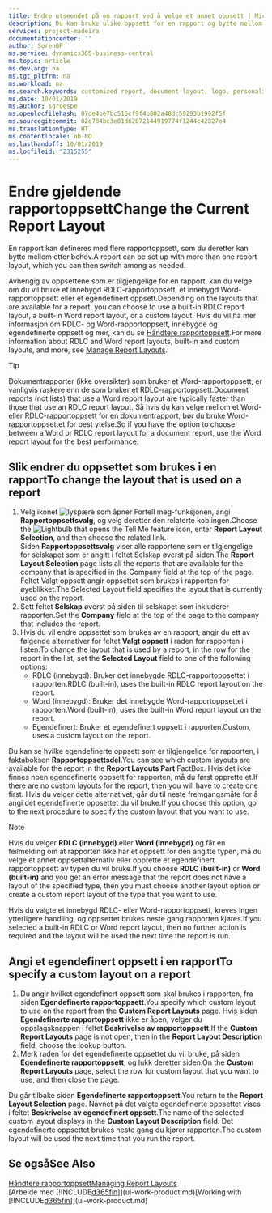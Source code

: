 ```yaml
---
title: Endre utseendet på en rapport ved å velge et annet oppsett | Microsoft-dokumentasjon
description: Du kan bruke ulike oppsett for en rapport og bytte mellom oppsett for å endre utseendet på den.
services: project-madeira
documentationcenter: ''
author: SorenGP
ms.service: dynamics365-business-central
ms.topic: article
ms.devlang: na
ms.tgt_pltfrm: na
ms.workload: na
ms.search.keywords: customized report, document layout, logo, personalize
ms.date: 10/01/2019
ms.author: sgroespe
ms.openlocfilehash: 07de4be7bc516cf9f4b802a48dc59293b1992f5f
ms.sourcegitcommit: 02e704bc3e01d62072144919774f1244c42827e4
ms.translationtype: HT
ms.contentlocale: nb-NO
ms.lasthandoff: 10/01/2019
ms.locfileid: "2315255"
---
```

# <a name="change-the-current-report-layout"></a><span data-ttu-id="59e46-103">Endre gjeldende rapportoppsett</span><span class="sxs-lookup"><span data-stu-id="59e46-103">Change the Current Report Layout</span></span>
<span data-ttu-id="59e46-104">En rapport kan defineres med flere rapportoppsett, som du deretter kan bytte mellom etter behov.</span><span class="sxs-lookup"><span data-stu-id="59e46-104">A report can be set up with more than one report layout, which you can then switch among as needed.</span></span>

<span data-ttu-id="59e46-105">Avhengig av oppsettene som er tilgjengelige for en rapport, kan du velge om du vil bruke et innebygd RDLC-rapportoppsett, et innebygd Word-rapportoppsett eller et egendefinert oppsett.</span><span class="sxs-lookup"><span data-stu-id="59e46-105">Depending on the layouts that are available for a report, you can choose to use a built-in RDLC report layout, a built-in Word report layout, or a custom layout.</span></span> <span data-ttu-id="59e46-106">Hvis du vil ha mer informasjon om RDLC- og Word-rapportoppsett, innebygde og egendefinerte oppsett og mer, kan du se [Håndtere rapportoppsett](ui-manage-report-layouts.md).</span><span class="sxs-lookup"><span data-stu-id="59e46-106">For more information about RDLC and Word report layouts, built-in and custom layouts, and more, see [Manage Report Layouts](ui-manage-report-layouts.md).</span></span>

> [!TIP]  
> <span data-ttu-id="59e46-107">Dokumentrapporter (ikke oversikter) som bruker et Word-rapportoppsett, er vanligvis raskere enn de som bruker et RDLC-rapportoppsett.</span><span class="sxs-lookup"><span data-stu-id="59e46-107">Document reports (not lists) that use a Word report layout are typically faster than those that use an RDLC report layout.</span></span> <span data-ttu-id="59e46-108">Så hvis du kan velge mellom et Word- eller RDLC-rapportoppsett for en dokumentrapport, bør du bruke Word-rapportoppsettet for best ytelse.</span><span class="sxs-lookup"><span data-stu-id="59e46-108">So if you have the option to choose between a Word or RDLC report layout for a document report, use the Word report layout for the best performance.</span></span>  

## <a name="to-change-the-layout-that-is-used-on-a-report"></a><span data-ttu-id="59e46-109">Slik endrer du oppsettet som brukes i en rapport</span><span class="sxs-lookup"><span data-stu-id="59e46-109">To change the layout that is used on a report</span></span>
1. <span data-ttu-id="59e46-110">Velg ikonet ![lyspære som åpner Fortell meg-funksjonen](media/ui-search/search_small.png "Fortell hva du vil gjøre"), angi **Rapportoppsettsvalg**, og velg deretter den relaterte koblingen.</span><span class="sxs-lookup"><span data-stu-id="59e46-110">Choose the ![Lightbulb that opens the Tell Me feature](media/ui-search/search_small.png "Tell me what you want to do") icon, enter **Report Layout Selection**, and then choose the related link.</span></span>  
   <span data-ttu-id="59e46-111">Siden **Rapportoppsettsvalg** viser alle rapportene som er tilgjengelige for selskapet som er angitt i feltet Selskap øverst på siden.</span><span class="sxs-lookup"><span data-stu-id="59e46-111">The **Report Layout Selection** page lists all the reports that are available for the company that is specified in the Company field at the top of the page.</span></span> <span data-ttu-id="59e46-112">Feltet Valgt oppsett angir oppsettet som brukes i rapporten for øyeblikket.</span><span class="sxs-lookup"><span data-stu-id="59e46-112">The Selected Layout field specifies the layout that is currently used on the report.</span></span>
2. <span data-ttu-id="59e46-113">Sett feltet **Selskap** øverst på siden til selskapet som inkluderer rapporten.</span><span class="sxs-lookup"><span data-stu-id="59e46-113">Set the **Company** field at the top of the page to the company that includes the report.</span></span>
3. <span data-ttu-id="59e46-114">Hvis du vil endre oppsettet som brukes av en rapport, angir du ett av følgende alternativer for feltet **Valgt oppsett** i raden for rapporten i listen:</span><span class="sxs-lookup"><span data-stu-id="59e46-114">To change the layout that is used by a report, in the row for the report in the list, set the **Selected Layout** field to one of the following options:</span></span>
   * <span data-ttu-id="59e46-115">RDLC (innebygd): Bruker det innebygde RDLC-rapportoppsettet i rapporten.</span><span class="sxs-lookup"><span data-stu-id="59e46-115">RDLC (built-in), uses the built-in RDLC report layout on the report.</span></span>
   * <span data-ttu-id="59e46-116">Word (innebygd): Bruker det innebygde Word-rapportoppsettet i rapporten.</span><span class="sxs-lookup"><span data-stu-id="59e46-116">Word (built-in), uses the built-in Word report layout on the report.</span></span>
   * <span data-ttu-id="59e46-117">Egendefinert: Bruker et egendefinert oppsett i rapporten.</span><span class="sxs-lookup"><span data-stu-id="59e46-117">Custom, uses a custom layout on the report.</span></span>  

<span data-ttu-id="59e46-118">Du kan se hvilke egendefinerte oppsett som er tilgjengelige for rapporten, i faktaboksen **Rapportoppsettsdel**.</span><span class="sxs-lookup"><span data-stu-id="59e46-118">You can see which custom layouts are available for the report in the **Report Layouts Part** FactBox.</span></span> <span data-ttu-id="59e46-119">Hvis det ikke finnes noen egendefinerte oppsett for rapporten, må du først opprette et.</span><span class="sxs-lookup"><span data-stu-id="59e46-119">If there are no custom layouts for the report, then you will have to create one first.</span></span> <span data-ttu-id="59e46-120">Hvis du velger dette alternativet, går du til neste fremgangsmåte for å angi det egendefinerte oppsettet du vil bruke.</span><span class="sxs-lookup"><span data-stu-id="59e46-120">If you choose this option, go to the next procedure to specify the custom layout that you want to use.</span></span>

> [!NOTE]
> <span data-ttu-id="59e46-121">Hvis du velger **RDLC (innebygd)** eller **Word (innebygd)** og får en feilmelding om at rapporten ikke har et oppsett for den angitte typen, må du velge et annet oppsettalternativ eller opprette et egendefinert rapportoppsett av typen du vil bruke.</span><span class="sxs-lookup"><span data-stu-id="59e46-121">If you choose **RDLC (built-in)** or **Word (built-in)** and you get an error message that the report does not have a layout of the specified type, then you must choose another layout option or create a custom report layout of the type that you want to use.</span></span>

<span data-ttu-id="59e46-122">Hvis du valgte et innebygd RDLC- eller Word-rapportoppsett, kreves ingen ytterligere handling, og oppsettet brukes neste gang rapporten kjøres.</span><span class="sxs-lookup"><span data-stu-id="59e46-122">If you selected a built-in RDLC or Word report layout, then no further action is required and the layout will be used the next time the report is run.</span></span>

## <a name="to-specify-a-custom-layout-on-a-report"></a><span data-ttu-id="59e46-123">Angi et egendefinert oppsett i en rapport</span><span class="sxs-lookup"><span data-stu-id="59e46-123">To specify a custom layout on a report</span></span>
1. <span data-ttu-id="59e46-124">Du angir hvilket egendefinert oppsett som skal brukes i rapporten, fra siden **Egendefinerte rapportoppsett**.</span><span class="sxs-lookup"><span data-stu-id="59e46-124">You specify which custom layout to use on the report from the **Custom Report Layouts** page.</span></span> <span data-ttu-id="59e46-125">Hvis siden **Egendefinerte rapportoppsett** ikke er åpen, velger du oppslagsknappen i feltet **Beskrivelse av rapportoppsett**.</span><span class="sxs-lookup"><span data-stu-id="59e46-125">If the **Custom Report Layouts** page is not open, then in the **Report Layout Description** field, choose the lookup button.</span></span>
2. <span data-ttu-id="59e46-126">Merk raden for det egendefinerte oppsettet du vil bruke, på siden **Egendefinerte rapportoppsett**, og lukk deretter siden.</span><span class="sxs-lookup"><span data-stu-id="59e46-126">On the **Custom Report Layouts** page, select the row for custom layout that you want to use, and then close the page.</span></span>

<span data-ttu-id="59e46-127">Du går tilbake siden **Egendefinerte rapportoppsett**.</span><span class="sxs-lookup"><span data-stu-id="59e46-127">You return to the **Report Layout Selection** page.</span></span> <span data-ttu-id="59e46-128">Navnet på det valgte egendefinerte oppsettet vises i feltet **Beskrivelse av egendefinert oppsett**.</span><span class="sxs-lookup"><span data-stu-id="59e46-128">The name of the selected custom layout displays in the **Custom Layout Description** field.</span></span> <span data-ttu-id="59e46-129">Det egendefinerte oppsettet brukes neste gang du kjører rapporten.</span><span class="sxs-lookup"><span data-stu-id="59e46-129">The custom layout will be used the next time that you run the report.</span></span>

## <a name="see-also"></a><span data-ttu-id="59e46-130">Se også</span><span class="sxs-lookup"><span data-stu-id="59e46-130">See Also</span></span>
[<span data-ttu-id="59e46-131">Håndtere rapportoppsett</span><span class="sxs-lookup"><span data-stu-id="59e46-131">Managing Report Layouts</span></span>](ui-manage-report-layouts.md)  
<span data-ttu-id="59e46-132">[Arbeide med [!INCLUDE[d365fin](includes/d365fin_md.md)]](ui-work-product.md)</span><span class="sxs-lookup"><span data-stu-id="59e46-132">[Working with [!INCLUDE[d365fin](includes/d365fin_md.md)]](ui-work-product.md)</span></span>
